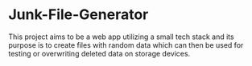 # Junk-File-Generator
This project aims to be a web app utilizing a small tech stack and its purpose is to create files with random data which can then be used for testing or overwriting deleted data on storage devices.
